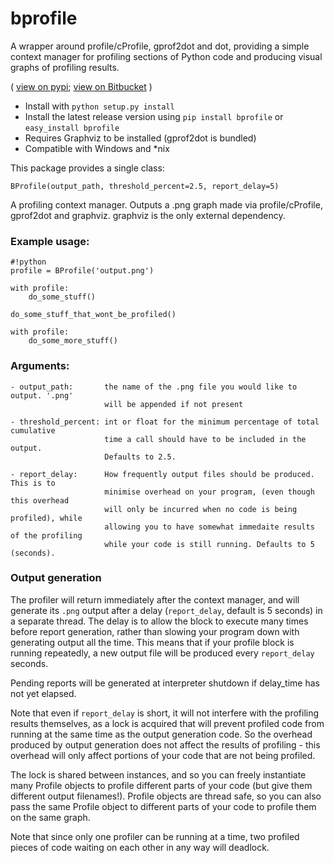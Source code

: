 # bprofile

A wrapper around profile/cProfile, gprof2dot and dot,
providing a simple context manager for profiling sections
of Python code and producing visual graphs of profiling results.

( 
[view on pypi](https://pypi.python.org/pypi/bprofile/);
[view on Bitbucket](https://bitbucket.org/cbillington/bprofile)
)

   * Install with `python setup.py install` 
   * Install the latest release version using `pip install bprofile` or `easy_install bprofile`
   * Requires Graphviz to be installed (gprof2dot is bundled)
   * Compatible with Windows and *nix
   
This package provides a single class:

    BProfile(output_path, threshold_percent=2.5, report_delay=5)
    
A profiling context manager. Outputs a .png graph made via profile/cProfile, gprof2dot
and graphviz. graphviz is the only external dependency.


### Example usage:

```
#!python
profile = BProfile('output.png')

with profile:
    do_some_stuff()

do_some_stuff_that_wont_be_profiled()

with profile:
    do_some_more_stuff()
```


### Arguments:

    - output_path:       the name of the .png file you would like to output. '.png'
                         will be appended if not present
                         
    - threshold_percent: int or float for the minimum percentage of total cumulative
                         time a call should have to be included in the output. 
                         Defaults to 2.5.
                         
    - report_delay:      How frequently output files should be produced. This is to
                         minimise overhead on your program, (even though this overhead
                         will only be incurred when no code is being profiled), while
                         allowing you to have somewhat immedaite results of the profiling
                         while your code is still running. Defaults to 5 (seconds).


### Output generation

The profiler will return immediately after the context manager, and will generate
its `.png` output after a delay (`report_delay`, default is 5 seconds) in a separate thread.
The delay is to allow the block to execute many times before report generation,
rather than slowing your program down with generating output all the time. This means
that if your profile block is running repeatedly, a new output file will be produced
every `report_delay` seconds.

Pending reports will be generated at interpreter shutdown if delay_time has not yet
elapsed.

Note that even if `report_delay` is short, it will not interfere with the profiling
results themselves, as a lock is acquired that will prevent profiled code from running
at the same time as the output generation code. So the overhead produced by output
generation does not affect the results of profiling - this overhead will only affect
portions of your code that are not being profiled.

The lock is shared between instances, and so you can freely instantiate many
Profile objects to profile different parts of your code (but give them different output
filenames!).
Profile objects are thread safe, so you can also pass the same Profile object to different
parts of your code to profile them on the same graph.

Note that since only one profiler can be running at a time, two profiled pieces of code
waiting on each other in any way will deadlock.